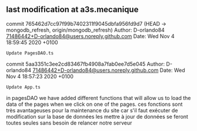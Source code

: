 ## last modification at a3s.mecanique
commit 765462d7cc97f99b7402311f9045dbfa956fd9d7 (HEAD -> mongodb_refresh, origin/mongodb_refresh)
Author: D-orlando84 <71486442+D-orlando84@users.noreply.github.com>
Date:   Wed Nov 4 18:59:45 2020 +0100

    Update PagesDAO.ts

commit 5aa3351c3ee2cd83467fb4908a7fab0ee7d5e045
Author: D-orlando84 <71486442+D-orlando84@users.noreply.github.com>
Date:   Wed Nov 4 18:57:23 2020 +0100

    Update App.ts


in pagesDAO we have added different functions that will allow us to load the data of the pages when we click on one of the pages.
    ces fonctions sont très avantageuses pour la maintenance du site car s'il faut exécuter de modification sur la base de données les mettre à jour de données se feront toutes seules sans besoin de relancer notre serveur